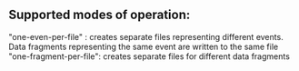 

## Supported modes of operation:

"one-even-per-file" : creates separate files representing different events. Data fragments representing the same event are written to the same file
"one-fragment-per-file": creates separate files for different data fragments




